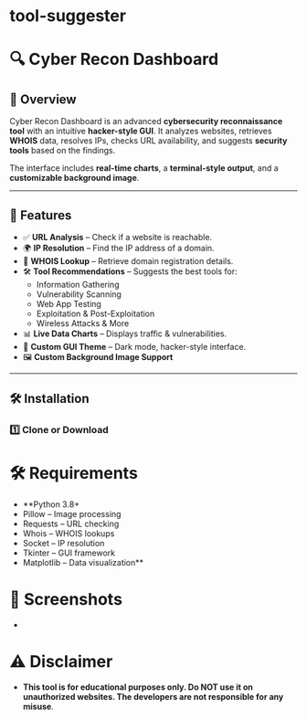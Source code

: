 # tool-suggester
# 🔍 Cyber Recon Dashboard

## 🚀 Overview
Cyber Recon Dashboard is an advanced **cybersecurity reconnaissance tool** with an intuitive **hacker-style GUI**. It analyzes websites, retrieves **WHOIS** data, resolves IPs, checks URL availability, and suggests **security tools** based on the findings.

The interface includes **real-time charts**, a **terminal-style output**, and a **customizable background image**.

---

## 🎯 **Features**
- ✅ **URL Analysis** – Check if a website is reachable.
- 🌍 **IP Resolution** – Find the IP address of a domain.
- 🔎 **WHOIS Lookup** – Retrieve domain registration details.
- 🛠 **Tool Recommendations** – Suggests the best tools for:
  - Information Gathering
  - Vulnerability Scanning
  - Web App Testing
  - Exploitation & Post-Exploitation
  - Wireless Attacks & More
- 📊 **Live Data Charts** – Displays traffic & vulnerabilities.
- 🎨 **Custom GUI Theme** – Dark mode, hacker-style interface.
- 🖼 **Custom Background Image Support**

---

## 🛠 **Installation**
### 1️⃣ **Clone or Download**

# 🛠 **Requirements**
- **Python 3.8+
- Pillow – Image processing
- Requests – URL checking
- Whois – WHOIS lookups
- Socket – IP resolution
- Tkinter – GUI framework
- Matplotlib – Data visualization**

# 📸 **Screenshots**
- 

# ⚠ **Disclaimer**
- **This tool is for educational purposes only. Do NOT use it on unauthorized websites. The developers are not responsible for any misuse**.

